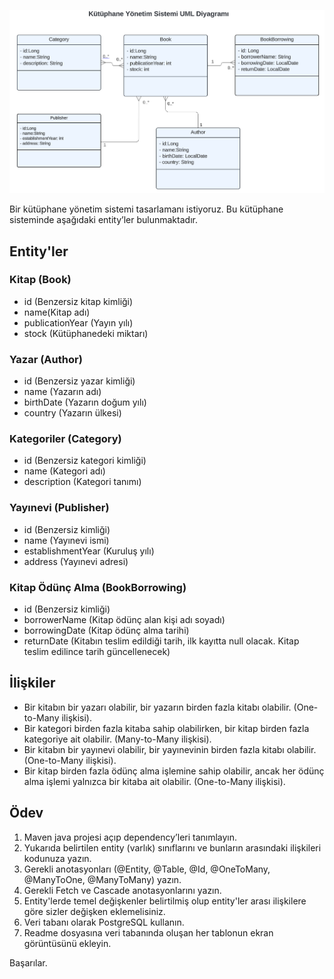 ![img.png](requirement.png)

Bir kütüphane yönetim sistemi tasarlamanı istiyoruz. Bu kütüphane sisteminde aşağıdaki entity’ler bulunmaktadır.

## Entity'ler

### Kitap (Book)

- id (Benzersiz kitap kimliği)
- name(Kitap adı)
- publicationYear (Yayın yılı)
- stock (Kütüphanedeki miktarı)

### Yazar (Author)

- id (Benzersiz yazar kimliği)
- name (Yazarın adı)
- birthDate (Yazarın doğum yılı)
- country (Yazarın ülkesi)

### Kategoriler (Category)

- id (Benzersiz kategori kimliği)
- name (Kategori adı)
- description (Kategori tanımı)

### Yayınevi (Publisher)

- id (Benzersiz kimliği)
- name (Yayınevi ismi)
- establishmentYear (Kuruluş yılı)
- address (Yayınevi adresi)

### Kitap Ödünç Alma (BookBorrowing)

- id (Benzersiz kimliği)
- borrowerName (Kitap ödünç alan kişi adı soyadı)
- borrowingDate (Kitap ödünç alma tarihi)
- returnDate (Kitabın teslim edildiği tarih, ilk kayıtta null olacak. Kitap teslim edilince tarih güncellenecek)

## İlişkiler

- Bir kitabın bir yazarı olabilir, bir yazarın birden fazla kitabı olabilir. (One-to-Many ilişkisi).
- Bir kategori birden fazla kitaba sahip olabilirken, bir kitap birden fazla kategoriye ait olabilir. (Many-to-Many ilişkisi).
- Bir kitabın bir yayınevi olabilir, bir yayınevinin birden fazla kitabı olabilir. (One-to-Many ilişkisi).
- Bir kitap birden fazla ödünç alma işlemine sahip olabilir, ancak her ödünç alma işlemi yalnızca bir kitaba ait olabilir. (One-to-Many ilişkisi).

## Ödev

1. Maven java projesi açıp dependency’leri tanımlayın.
2. Yukarıda belirtilen entity (varlık) sınıflarını ve bunların arasındaki ilişkileri kodunuza yazın.
3. Gerekli anotasyonları (@Entity, @Table, @Id, @OneToMany, @ManyToOne, @ManyToMany) yazın.
4. Gerekli Fetch ve Cascade anotasyonlarını yazın.
5. Entity'lerde temel değişkenler belirtilmiş olup entity'ler arası ilişkilere göre sizler değişken eklemelisiniz.
6. Veri tabanı olarak PostgreSQL kullanın.
7. Readme dosyasına veri tabanında oluşan her tablonun ekran görüntüsünü ekleyin.

Başarılar.